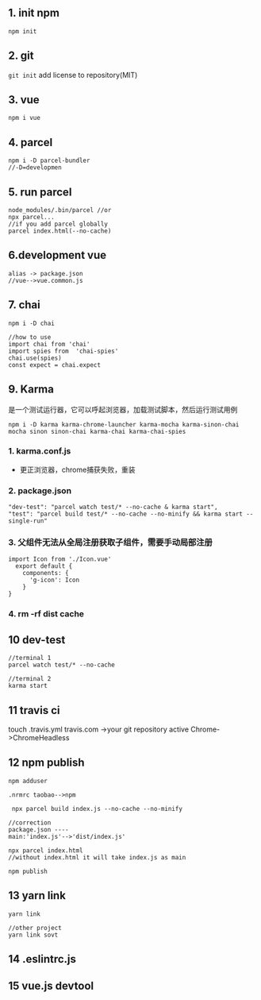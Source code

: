 ## 1. init npm
```npm init``` 
## 2. git
```git init```
add license to repository(MIT)
## 3. vue
```npm i vue```
## 4. parcel
```
npm i -D parcel-bundler
//-D=developmen
```
## 5. run parcel 
```
node_modules/.bin/parcel //or
npx parcel...
//if you add parcel globally
parcel index.html(--no-cache)
```
## 6.development vue
 ```
alias -> package.json 
//vue-->vue.common.js
```
## 7. chai
```npm i -D chai``` 
```
//how to use
import chai from 'chai'
import spies from  'chai-spies'
chai.use(spies)
const expect = chai.expect
```
## 9. Karma
是一个测试运行器，它可以呼起浏览器，加载测试脚本，然后运行测试用例
```$xslt
npm i -D karma karma-chrome-launcher karma-mocha karma-sinon-chai mocha sinon sinon-chai karma-chai karma-chai-spies
```
### 1. karma.conf.js 
* 更正浏览器，chrome捕获失败，重装
### 2. package.json
```
"dev-test": "parcel watch test/* --no-cache & karma start",
"test": "parcel build test/* --no-cache --no-minify && karma start --single-run"
```
### 3. 父组件无法从全局注册获取子组件，需要手动局部注册
```
import Icon from './Icon.vue'
  export default {
    components: {
      'g-icon': Icon
    }
}
```
### 4. rm -rf dist cache
## 10 dev-test
```shell script
//terminal 1
parcel watch test/* --no-cache
```
```shell script
//terminal 2
karma start
```
## 11 travis ci
touch .travis.yml
travis.com ->your git repository active 
Chrome->ChromeHeadless
## 12 npm publish
```shell script
npm adduser
``` 
```shell script
.nrmrc taobao-->npm
```
```shell script
 npx parcel build index.js --no-cache --no-minify
```
```shell script
//correction 
package.json ----
main:'index.js'-->'dist/index.js'
```
```shell script
npx parcel index.html 
//without index.html it will take index.js as main 
```
```shell script
npm publish
```
## 13 yarn link
```shell script
yarn link 
```
```shell script
//other project
yarn link sovt
```
## 14 .eslintrc.js

## 15 vue.js devtool




